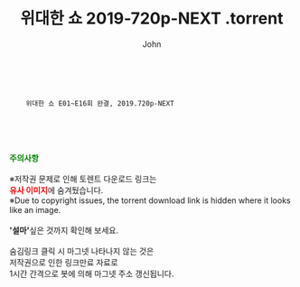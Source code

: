 ﻿---
layout: post
title:  "                    위대한 쇼  2019-720p-NEXT                .torrent"
author: John
categories: [ 드라마 ]
tags: [  ]
image:  
description: "                    위대한 쇼  2019-720p-NEXT                 torrent 정보 공유"
toc: true
toc_sticky: true
---

<br>

        위대한 쇼 E01~E16회 완결, 2019.720p-NEXT    
    
<br><br><br>
<p data-ke-size="size16"><b><span style="color: green;">주의사항</span></b><br /><br />※저작권 문제로 인해 토렌트 다운로드 링크는<br /><b><span style="color: red;">유사 이미지</span></b>에 숨겨뒀습니다.<br />※Due to copyright issues, the torrent download link is hidden where it looks like an image.<br /><br /><b>'설마'</b>싶은 것까지 확인해 보세요.<br /><br />숨김링크 클릭 시 마그넷 나타나지 않는 것은<br />저작권으로 인한 링크만료 자료로<br />1시간 간격으로 봇에 의해 마그넷 주소 갱신됩니다.</p>
